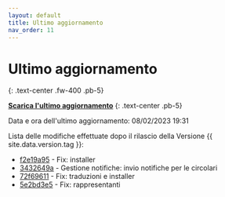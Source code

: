 ```yaml
---
layout: default
title: Ultimo aggiornamento
nav_order: 11
---
```


# Ultimo aggiornamento
{: .text-center .fw-400 .pb-5}

[**Scarica l'ultimo aggiornamento**](https://github.com/iisgiua/giuaschool/releases/download/update-v1.5.2/giuaschool-update-v1.5.2.zip)
{: .text-center .pb-5}

Data e ora dell'ultimo aggiornamento: 08/02/2023 19:31

Lista delle modifiche effettuate dopo il rilascio della Versione {{ site.data.version.tag }}:

- [f2e19a95](http://github.com/iisgiua/giuaschool/commit/f2e19a95d6889882fcfad882a0fcb2832b3b7ca4) - Fix: installer
- [3432649a](http://github.com/iisgiua/giuaschool/commit/3432649a60de26bb8aa206620418c9df18c8ceb0) - Gestione notifiche: invio notifiche per le circolari
- [72f69611](http://github.com/iisgiua/giuaschool/commit/72f69611bd9bd5eb3c5360a116d09f3d94f1b9ff) - Fix: traduzioni e installer
- [5e2bd3e5](http://github.com/iisgiua/giuaschool/commit/5e2bd3e5819432ba66cada669a4a03ef02c911d1) - Fix: rappresentanti

